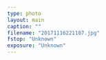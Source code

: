 ```yaml
---
type: photo
layout: main
caption: ""
filename: "20171116221107.jpg"
fstop: "Unknown"
exposure: "Unknown"
---
```

